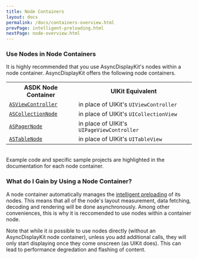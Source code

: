 ```yaml
---
title: Node Containers
layout: docs
permalink: /docs/containers-overview.html
prevPage: intelligent-preloading.html
nextPage: node-overview.html
---
```


### Use Nodes in Node Containers
It is highly recommended that you use AsyncDisplayKit's nodes within a node container. AsyncDisplayKit offers the following node containers.

<table style="width:100%" class = "paddingBetweenCols">
  <tr>
    <th>ASDK Node Container</th>
    <th>UIKit Equivalent</th> 
  </tr>
  <tr>
    <td><a href = "containers-asviewcontroller.html"><code>ASViewController</code></a></td>
    <td>in place of UIKit's <code>UIViewController</code></td>
  </tr>
  <tr>
    <td><a href = "containers-ascollectionnode.html"><code>ASCollectionNode</code></a></td>
    <td>in place of UIKit's <code>UICollectionView</code></td>
  </tr>
  <tr>
    <td><a href = "containers-aspagernode.html"><code>ASPagerNode</code></a></td>
    <td>in place of UIKit's <code>UIPageViewController</code></td>
  </tr>
  <tr>
    <td><a href = "containers-astablenode.html"><code>ASTableNode</code></a></td>
    <td>in place of UIKit's <code>UITableView</code></td>
  </tr>
</table>

<br>
Example code and specific sample projects are highlighted in the documentation for each node container. 

<!-- For a detailed description on porting an existing UIKit app to AsyncDisplayKit, read the <a href = "porting-guide.html">porting guide</a>. -->

### What do I Gain by Using a Node Container?

A node container automatically manages the <a href = "intelligent-preloading.html">intelligent preloading</a> of its nodes. This means that all of the node's layout measurement, data fetching, decoding and rendering will be done asynchronously. Among other conveniences, this is why it is reccomended to use nodes within a container node.

Note that while it _is_ possible to use nodes directly (without an AsyncDisplayKit node container), unless you add additional calls, they will only start displaying once they come onscreen (as UIKit does). This can lead to performance degredation and flashing of content.
